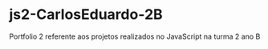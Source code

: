 # js2-CarlosEduardo-2B
Portfolio 2 referente aos projetos realizados no JavaScript na turma 2 ano B
